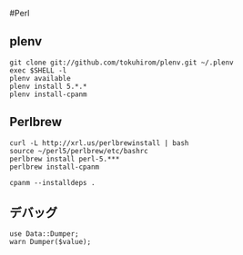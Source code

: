 #Perl

## plenv

    git clone git://github.com/tokuhirom/plenv.git ~/.plenv
    exec $SHELL -l
    plenv available
    plenv install 5.*.*
    plenv install-cpanm


## Perlbrew

    curl -L http://xrl.us/perlbrewinstall | bash
    source ~/perl5/perlbrew/etc/bashrc
    perlbrew install perl-5.***
    perlbrew install-cpanm
    
    cpanm --installdeps .


## デバッグ

    use Data::Dumper;
    warn Dumper($value);


